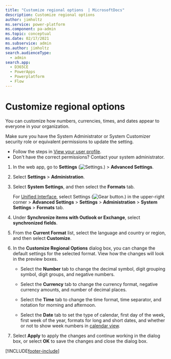 ```yaml
---
title: "Customize regional options  | MicrosoftDocs"
description: Customize regional options
author: jimholtz
ms.service: power-platform
ms.component: pa-admin
ms.topic: conceptual
ms.date: 02/17/2021
ms.subservice: admin
ms.author: jimholtz
search.audienceType: 
  - admin
search.app:
  - D365CE
  - PowerApps
  - Powerplatform
  - Flow
---
```

# Customize regional options 

<!-- legacy procedure -->

You can customize how numbers, currencies, times, and dates appear to everyone in your organization.  
  
Make sure you have the System Administrator or System Customizer security role or equivalent permissions to update the setting.

- Follow the steps in [View your user profile](/dynamics365/customer-engagement/basics/view-your-user-profile).
- Don't have the correct permissions? Contact your system administrator.
  
1. In the web app, go to **Settings** (![Settings.](media/settings-gear-icon.png "Settings")) > **Advanced Settings**.

2. Select **Settings** > **Administration**.

3. Select **System Settings**, and then select the **Formats** tab. 
  
   For [Unified Interface](about-unified-interface.md), select Settings (![Gear button.](../admin/media/selection-rule-gear.png "Gear button")) in the upper-right corner > **Advanced Settings** > **Settings** > **Administration** > **System Settings** > **Formats** tab.
  
4. Under **Synchronize items with Outlook or Exchange**, select **synchronized fields**.  

5. From the **Current Format** list, select the language and country or region, and then select **Customize**.  
  
6. In the **Customize Regional Options** dialog box, you can change the default settings for the selected format. View how the changes will look in the preview boxes.  
  
   - Select the **Number** tab to change the decimal symbol, digit grouping symbol, digit groups, and negative numbers.  
  
   - Select the **Currency** tab to change the currency format, negative currency amounts, and number of decimal places.  
  
   - Select the **Time** tab to change the time format, time separator, and notation for morning and afternoon.  
  
   - Select the **Date** tab to set the type of calendar, first day of the week, first week of the year, formats for long and short dates, and whether or not to show week numbers in [calendar view](/powerapps/user/calendar-view).  
  
7. Select **Apply** to apply the changes and continue working in the dialog box, or select **OK** to save the changes and close the dialog box.  




[!INCLUDE[footer-include](../includes/footer-banner.md)]